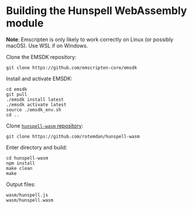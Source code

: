 # Building the Hunspell WebAssembly module

**Note**: Emscripten is only likely to work correctly on Linux (or possibly macOS). Use WSL if on Windows.

Clone the EMSDK repository:
```
git clone https://github.com/emscripten-core/emsdk
```

Install and activate EMSDK:
```
cd emsdk
git pull
./emsdk install latest
./emsdk activate latest
source ./emsdk_env.sh
cd ..
```

Clone [`hunspell-wasm` repository](https://github.com/rotemdan/hunspell-wasm):
```
git clone https://github.com/rotemdan/hunspell-wasm
```

Enter directory and build:
```
cd hunspell-wasm
npm install
make clean
make
```

Output files:
```
wasm/hunspell.js
wasm/hunspell.wasm
```
